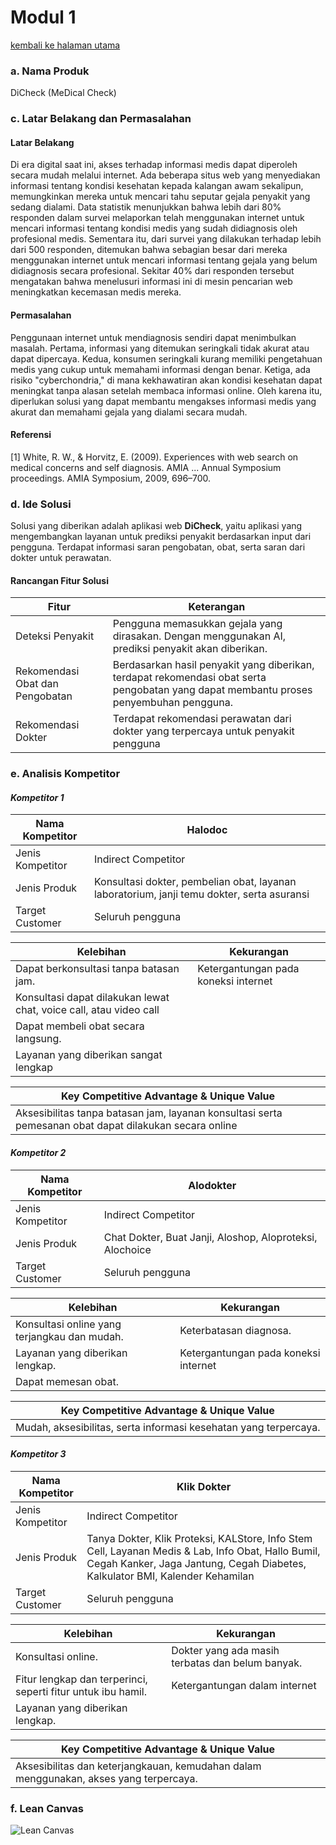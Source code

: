# **Modul 1**
[kembali ke halaman utama](./)

### **a. Nama Produk**
DiCheck (MeDical Check)

### **c. Latar Belakang dan Permasalahan**
#### Latar Belakang
Di era digital saat ini, akses terhadap informasi medis dapat diperoleh secara mudah melalui internet. Ada beberapa situs web yang menyediakan informasi tentang kondisi kesehatan kepada kalangan awam sekalipun, memungkinkan mereka untuk mencari tahu seputar gejala penyakit yang sedang dialami. Data statistik menunjukkan bahwa lebih dari 80% responden dalam survei melaporkan telah menggunakan internet untuk mencari informasi tentang kondisi medis yang sudah didiagnosis oleh profesional medis. Sementara itu, dari survei yang dilakukan terhadap lebih dari 500 responden, ditemukan bahwa sebagian besar dari mereka menggunakan internet untuk mencari informasi tentang gejala yang belum didiagnosis secara profesional. Sekitar 40% dari responden tersebut mengatakan bahwa menelusuri informasi ini di mesin pencarian web meningkatkan kecemasan medis mereka.

#### Permasalahan
Penggunaan internet untuk mendiagnosis sendiri dapat menimbulkan masalah. Pertama, informasi yang ditemukan seringkali tidak akurat atau dapat dipercaya. Kedua, konsumen seringkali kurang memiliki pengetahuan medis yang cukup untuk memahami informasi dengan benar. Ketiga, ada risiko "cyberchondria," di mana kekhawatiran akan kondisi kesehatan dapat meningkat tanpa alasan setelah membaca informasi online. Oleh karena itu, diperlukan solusi yang dapat membantu mengakses informasi medis yang akurat dan memahami gejala yang dialami secara mudah.

#### Referensi
[1] White, R. W., & Horvitz, E. (2009). Experiences with web search on medical concerns and self diagnosis. AMIA ... Annual Symposium proceedings. AMIA Symposium, 2009, 696–700.

### d. Ide Solusi
Solusi yang diberikan adalah aplikasi web **DiCheck**, yaitu aplikasi yang mengembangkan layanan untuk prediksi penyakit berdasarkan input dari pengguna. Terdapat informasi saran pengobatan, obat, serta saran dari dokter untuk perawatan.

#### Rancangan Fitur Solusi
| Fitur | Keterangan |
|-|-|
| Deteksi Penyakit |Pengguna memasukkan gejala yang dirasakan. Dengan menggunakan AI, prediksi penyakit akan diberikan. |
| Rekomendasi Obat dan Pengobatan | Berdasarkan hasil penyakit yang diberikan, terdapat rekomendasi obat serta pengobatan yang dapat membantu proses penyembuhan pengguna.|
|Rekomendasi Dokter | Terdapat rekomendasi perawatan dari dokter yang terpercaya untuk penyakit pengguna |

### **e. Analisis Kompetitor**
#### **_Kompetitor 1_**

| Nama Kompetitor | Halodoc |
|-|-|
| Jenis Kompetitor | Indirect Competitor |
| Jenis Produk | Konsultasi dokter, pembelian obat, layanan laboratorium, janji temu dokter, serta asuransi |
| Target Customer | Seluruh pengguna |

|Kelebihan|Kekurangan|
|---------|----------|
| Dapat berkonsultasi tanpa batasan jam. | Ketergantungan pada koneksi internet |
| Konsultasi dapat dilakukan lewat chat, voice call, atau video call | |
| Dapat membeli obat secara langsung. | |
| Layanan yang diberikan sangat lengkap | |

| Key Competitive Advantage & Unique Value |
|-|
| Aksesibilitas tanpa batasan jam, layanan konsultasi serta pemesanan obat dapat dilakukan secara online|

#### **_Kompetitor 2_**

| Nama Kompetitor | Alodokter |
|-|-|
| Jenis Kompetitor | Indirect Competitor |
| Jenis Produk | Chat Dokter, Buat Janji, Aloshop, Aloproteksi, Alochoice |
| Target Customer | Seluruh pengguna |

|Kelebihan|Kekurangan|
|---------|----------|
| Konsultasi online yang terjangkau dan mudah. | Keterbatasan diagnosa. |
| Layanan yang diberikan lengkap. | Ketergantungan pada koneksi internet |
| Dapat memesan obat. | |

| Key Competitive Advantage & Unique Value |
|-|
| Mudah, aksesibilitas, serta informasi kesehatan yang terpercaya. |

#### **_Kompetitor 3_**

| Nama Kompetitor | Klik Dokter |
|-|-|
| Jenis Kompetitor | Indirect Competitor |
| Jenis Produk | Tanya Dokter, Klik Proteksi, KALStore, Info Stem Cell, Layanan Medis &  Lab, Info Obat, Hallo Bumil, Cegah Kanker, Jaga Jantung, Cegah Diabetes, Kalkulator BMI, Kalender Kehamilan |
| Target Customer | Seluruh pengguna |

|Kelebihan|Kekurangan|
|---------|----------|
| Konsultasi online. |  Dokter yang ada masih terbatas dan belum banyak. |
| Fitur lengkap dan terperinci, seperti fitur untuk ibu hamil. | Ketergantungan dalam internet |
| Layanan yang diberikan lengkap. | |

| Key Competitive Advantage & Unique Value |
|-|
| Aksesibilitas dan keterjangkauan, kemudahan dalam menggunakan, akses yang terpercaya. |

### **f. Lean Canvas**
![Lean Canvas](https://github.com/salwamhrn11/DiCheck/blob/03b219032ede6e47c702dc7a5b6ea4cbee0a959e/pages/images/lean.jpg)
